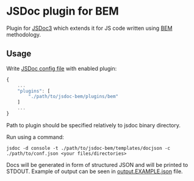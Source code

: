 # JSDoc plugin for BEM

Plugin for [JSDoc3](http://usejsdoc.org/) which extends it for JS code
written using [BEM](http://bem.info/) methodology. 

## Usage

Write [JSDoc config file](http://usejsdoc.org/about-configuring-jsdoc.html) with
enabled plugin:

```javascript
{
    ...
    "plugins": [
        "./path/to/jsdoc-bem/plugins/bem"
    ]
    ...
}
```

Path to plugin should be specified relatively to jsdoc binary directory.

Run using a command:

```
jsdoc -d console -t ./path/to/jsdoc-bem/templates/docjson -c ./path/to/conf.json <your files/directories>
```

Docs will be generated in form of structured JSON and will be printed to STDOUT.
Example of output can be seen in [output.EXAMPLE.json](/output.EXAMPLE.json) file.

